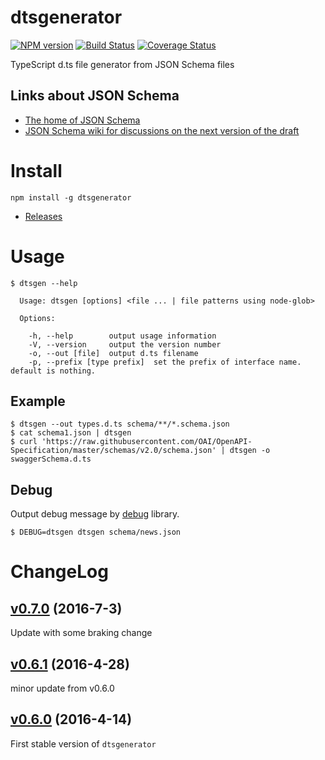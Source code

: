 # dtsgenerator

[![NPM version](https://badge.fury.io/js/dtsgenerator.svg)](http://badge.fury.io/js/dtsgenerator)
[![Build Status](https://travis-ci.org/horiuchi/dtsgenerator.svg?branch=master)](https://travis-ci.org/horiuchi/dtsgenerator)
[![Coverage Status](https://img.shields.io/coveralls/horiuchi/dtsgenerator.svg)](https://coveralls.io/r/horiuchi/dtsgenerator?branch=coveralls)

TypeScript d.ts file generator from JSON Schema files

## Links about JSON Schema

- [The home of JSON Schema](http://json-schema.org/)
- [JSON Schema wiki for discussions on the next version of the draft](https://github.com/json-schema/json-schema/wiki)

# Install

    npm install -g dtsgenerator

- [Releases](https://github.com/horiuchi/dtsgenerator/releases)

# Usage

```
$ dtsgen --help

  Usage: dtsgen [options] <file ... | file patterns using node-glob>

  Options:

    -h, --help        output usage information
    -V, --version     output the version number
    -o, --out [file]  output d.ts filename
    -p, --prefix [type prefix]  set the prefix of interface name. default is nothing.

```

## Example

    $ dtsgen --out types.d.ts schema/**/*.schema.json
    $ cat schema1.json | dtsgen
    $ curl 'https://raw.githubusercontent.com/OAI/OpenAPI-Specification/master/schemas/v2.0/schema.json' | dtsgen -o swaggerSchema.d.ts

## Debug

Output debug message by [debug](https://www.npmjs.com/package/debug) library.

    $ DEBUG=dtsgen dtsgen schema/news.json


# ChangeLog

## [v0.7.0](https://github.com/horiuchi/dtsgenerator/releases/tag/v0.7.0) (2016-7-3)

Update with some braking change

## [v0.6.1](https://github.com/horiuchi/dtsgenerator/releases/tag/v0.6.1) (2016-4-28)

minor update from v0.6.0

## [v0.6.0](https://github.com/horiuchi/dtsgenerator/releases/tag/v0.6.0) (2016-4-14)

First stable version of `dtsgenerator`
